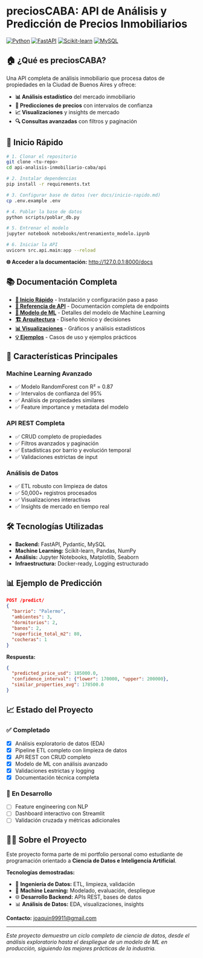# **preciosCABA: API de Análisis y Predicción de Precios Inmobiliarios**

[![Python](https://img.shields.io/badge/Python-3.9+-blue.svg)](https://python.org)
[![FastAPI](https://img.shields.io/badge/FastAPI-0.104+-green.svg)](https://fastapi.tiangolo.com)
[![Scikit-learn](https://img.shields.io/badge/Scikit--learn-1.3+-orange.svg)](https://scikit-learn.org)
[![MySQL](https://img.shields.io/badge/MySQL-8.0+-blue.svg)](https://mysql.com)

## 🏠 **¿Qué es preciosCABA?**

Una API completa de análisis inmobiliario que procesa datos de propiedades en la Ciudad de Buenos Aires y ofrece:

- **📊 Análisis estadístico** del mercado inmobiliario
- **🤖 Predicciones de precios** con intervalos de confianza
- **📈 Visualizaciones** y insights de mercado
- **🔍 Consultas avanzadas** con filtros y paginación

## 🚀 **Inicio Rápido**

```bash
# 1. Clonar el repositorio
git clone <tu-repo>
cd api-analisis-inmobiliario-caba/api

# 2. Instalar dependencias
pip install -r requirements.txt

# 3. Configurar base de datos (ver docs/inicio-rapido.md)
cp .env.example .env

# 4. Poblar la base de datos
python scripts/poblar_db.py

# 5. Entrenar el modelo
jupyter notebook notebooks/entrenamiento_modelo.ipynb

# 6. Iniciar la API
uvicorn src.api.main:app --reload
```

**🌐 Acceder a la documentación:** http://127.0.0.1:8000/docs

## 📚 **Documentación Completa**

- **[🚀 Inicio Rápido](docs/inicio-rapido.md)** - Instalación y configuración paso a paso
- **[📖 Referencia de API](docs/referencia-api.md)** - Documentación completa de endpoints
- **[🤖 Modelo de ML](docs/modelo-ml.md)** - Detalles del modelo de Machine Learning
- **[🏗️ Arquitectura](docs/arquitectura.md)** - Diseño técnico y decisiones
- **[📊 Visualizaciones](docs/visualizaciones.md)** - Gráficos y análisis estadísticos
- **[💡 Ejemplos](docs/ejemplos.md)** - Casos de uso y ejemplos prácticos

## 🎯 **Características Principales**

### **Machine Learning Avanzado**
- ✅ Modelo RandomForest con R² = 0.87
- ✅ Intervalos de confianza del 95%
- ✅ Análisis de propiedades similares
- ✅ Feature importance y metadata del modelo

### **API REST Completa**
- ✅ CRUD completo de propiedades
- ✅ Filtros avanzados y paginación
- ✅ Estadísticas por barrio y evolución temporal
- ✅ Validaciones estrictas de input

### **Análisis de Datos**
- ✅ ETL robusto con limpieza de datos
- ✅ 50,000+ registros procesados
- ✅ Visualizaciones interactivas
- ✅ Insights de mercado en tiempo real

## 🛠️ **Tecnologías Utilizadas**

- **Backend:** FastAPI, Pydantic, MySQL
- **Machine Learning:** Scikit-learn, Pandas, NumPy
- **Análisis:** Jupyter Notebooks, Matplotlib, Seaborn
- **Infraestructura:** Docker-ready, Logging estructurado

## 📊 **Ejemplo de Predicción**

```json
POST /predict/
{
  "barrio": "Palermo",
  "ambientes": 3,
  "dormitorios": 2,
  "banos": 2,
  "superficie_total_m2": 80,
  "cocheras": 1
}
```

**Respuesta:**
```json
{
  "predicted_price_usd": 185000.0,
  "confidence_interval": {"lower": 170000, "upper": 200000},
  "similar_properties_avg": 178500.0
}
```

## 📈 **Estado del Proyecto**

### **✅ Completado**
- [x] Análisis exploratorio de datos (EDA)
- [x] Pipeline ETL completo con limpieza de datos
- [x] API REST con CRUD completo
- [x] Modelo de ML con análisis avanzado
- [x] Validaciones estrictas y logging
- [x] Documentación técnica completa

### **🚀 En Desarrollo**
- [ ] Feature engineering con NLP
- [ ] Dashboard interactivo con Streamlit
- [ ] Validación cruzada y métricas adicionales

## 👨‍💻 **Sobre el Proyecto**

Este proyecto forma parte de mi portfolio personal como estudiante de programación orientado a **Ciencia de Datos e Inteligencia Artificial**.

**Tecnologías demostradas:**
- 🔧 **Ingeniería de Datos:** ETL, limpieza, validación
- 🤖 **Machine Learning:** Modelado, evaluación, despliegue
- 🌐 **Desarrollo Backend:** APIs REST, bases de datos
- 📊 **Análisis de Datos:** EDA, visualizaciones, insights

**Contacto:** joaquin99911@gmail.com

---

*Este proyecto demuestra un ciclo completo de ciencia de datos, desde el análisis exploratorio hasta el despliegue de un modelo de ML en producción, siguiendo las mejores prácticas de la industria.*